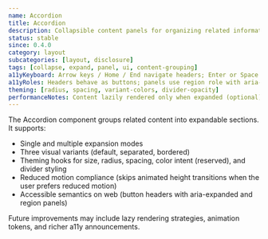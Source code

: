 ```yaml
---
name: Accordion
title: Accordion
description: Collapsible content panels for organizing related information with single or multiple expansion modes and visual variants.
status: stable
since: 0.4.0
category: layout
subcategories: [layout, disclosure]
tags: [collapse, expand, panel, ui, content-grouping]
a11yKeyboard: Arrow keys / Home / End navigate headers; Enter or Space toggles; focus returns to header after collapse.
a11yRoles: Headers behave as buttons; panels use region role with aria-labelledby referencing header id.
theming: [radius, spacing, variant-colors, divider-opacity]
performanceNotes: Content lazily rendered only when expanded (optional); animations respect ReducedMotionProvider.
---
```


The Accordion component groups related content into expandable sections. It supports:

- Single and multiple expansion modes
- Three visual variants (default, separated, bordered)
- Theming hooks for size, radius, spacing, color intent (reserved), and divider styling
- Reduced motion compliance (skips animated height transitions when the user prefers reduced motion)
- Accessible semantics on web (button headers with aria-expanded and region panels)

Future improvements may include lazy rendering strategies, animation tokens, and richer a11y announcements.
